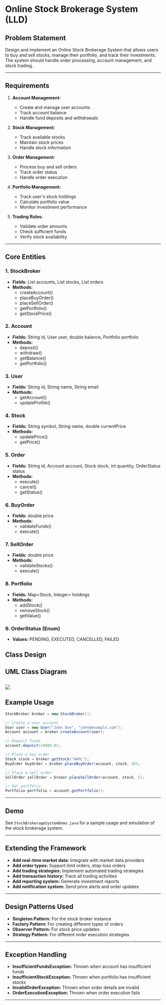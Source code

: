 # Online Stock Brokerage System (LLD)

## Problem Statement

Design and implement an Online Stock Brokerage System that allows users to buy and sell stocks, manage their portfolio, and track their investments. The system should handle order processing, account management, and stock trading.

---

## Requirements

1. **Account Management:**
   - Create and manage user accounts
   - Track account balance
   - Handle fund deposits and withdrawals

2. **Stock Management:**
   - Track available stocks
   - Maintain stock prices
   - Handle stock information

3. **Order Management:**
   - Process buy and sell orders
   - Track order status
   - Handle order execution

4. **Portfolio Management:**
   - Track user's stock holdings
   - Calculate portfolio value
   - Monitor investment performance

5. **Trading Rules:**
   - Validate order amounts
   - Check sufficient funds
   - Verify stock availability

---

## Core Entities

### 1. StockBroker
- **Fields:** List<Account> accounts, List<Stock> stocks, List<Order> orders
- **Methods:** 
  - createAccount()
  - placeBuyOrder()
  - placeSellOrder()
  - getPortfolio()
  - getStockPrice()

### 2. Account
- **Fields:** String id, User user, double balance, Portfolio portfolio
- **Methods:** 
  - deposit()
  - withdraw()
  - getBalance()
  - getPortfolio()

### 3. User
- **Fields:** String id, String name, String email
- **Methods:** 
  - getAccount()
  - updateProfile()

### 4. Stock
- **Fields:** String symbol, String name, double currentPrice
- **Methods:** 
  - updatePrice()
  - getPrice()

### 5. Order
- **Fields:** String id, Account account, Stock stock, int quantity, OrderStatus status
- **Methods:** 
  - execute()
  - cancel()
  - getStatus()

### 6. BuyOrder
- **Fields:** double price
- **Methods:** 
  - validateFunds()
  - execute()

### 7. SellOrder
- **Fields:** double price
- **Methods:** 
  - validateStocks()
  - execute()

### 8. Portfolio
- **Fields:** Map<Stock, Integer> holdings
- **Methods:** 
  - addStock()
  - removeStock()
  - getValue()

### 9. OrderStatus (Enum)
- **Values:** PENDING, EXECUTED, CANCELLED, FAILED

## Class Design

## UML Class Diagram

![](../../../../uml-diagrams/class-diagrams/onlineStockBrokerageSystem-class-diagram.png)
---

## Example Usage

```java
StockBroker broker = new StockBroker();

// Create a user account
User user = new User("John Doe", "john@example.com");
Account account = broker.createAccount(user);

// Deposit funds
account.deposit(10000.0);

// Place a buy order
Stock stock = broker.getStock("AAPL");
BuyOrder buyOrder = broker.placeBuyOrder(account, stock, 10);

// Place a sell order
SellOrder sellOrder = broker.placeSellOrder(account, stock, 5);

// Get portfolio
Portfolio portfolio = account.getPortfolio();
```

---

## Demo

See `StockBrokerageSystemDemo.java` for a sample usage and simulation of the stock brokerage system.

---

## Extending the Framework

- **Add real-time market data:** Integrate with market data providers
- **Add order types:** Support limit orders, stop-loss orders
- **Add trading strategies:** Implement automated trading strategies
- **Add transaction history:** Track all trading activities
- **Add reporting system:** Generate investment reports
- **Add notification system:** Send price alerts and order updates

---

## Design Patterns Used

- **Singleton Pattern:** For the stock broker instance
- **Factory Pattern:** For creating different types of orders
- **Observer Pattern:** For stock price updates
- **Strategy Pattern:** For different order execution strategies

---

## Exception Handling

- **InsufficientFundsException:** Thrown when account has insufficient funds
- **InsufficientStockException:** Thrown when portfolio has insufficient stocks
- **InvalidOrderException:** Thrown when order details are invalid
- **OrderExecutionException:** Thrown when order execution fails

---